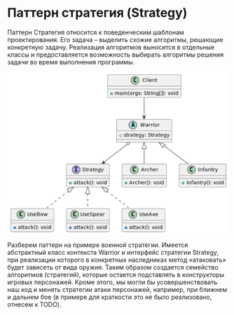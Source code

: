 # Паттерн стратегия (Strategy)
Паттерн Стратегия относится к поведенческим шаблонам проектирования. Его задача – выделить схожие алгоритмы, решающие конкретную задачу. Реализация алгоритмов выносится в отдельные классы и предоставляется возможность выбирать алгоритмы решения задачи во время выполнения программы.

<img src="Strategy.png" alt="UML">

Разберем паттерн на примере военной стратегии. Имеется абстрактный класс контекста Warrior и интерфейс стратегии Strategy, при реализации которого в конкретных наследниках метод «атаковать» будет зависеть от вида оружия. Таким образом создается семейство алгоритмов (стратегий), которые остается подставлять в конструкторы игровых персонажей. Кроме этого, мы могли бы усовершенствовать наш код и менять стратегии атаки персонажей, например, при ближнем и дальнем бое (в примере для краткости это не было реализовано, отнесем к TODO).